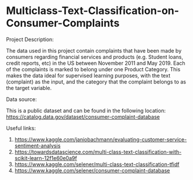 # Multiclass-Text-Classification-on-Consumer-Complaints

Project Description:

The data used in this project contain complaints that have been made by consumers regarding financial services and products (e.g. Student loans, credit reports, etc) in the US between November 2011 and May 2019.
Each of the complaints is marked to belong under one Product Category. This makes the data ideal for supervised learning purposes, with
the text (complaint) as the input, and the category that the complaint belongs to as the target variable.


Data source: 

This is a public dataset and can be found in the following location:
https://catalog.data.gov/dataset/consumer-complaint-database

Useful links:
1. https://www.kaggle.com/janiobachmann/evaluating-customer-service-sentiment-analysis
2. https://towardsdatascience.com/multi-class-text-classification-with-scikit-learn-12f1e60e0a9f
3. https://www.kaggle.com/selener/multi-class-text-classification-tfidf
4. https://www.kaggle.com/selener/consumer-complaint-database
